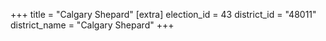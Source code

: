 +++
title = "Calgary Shepard"
[extra]
election_id = 43
district_id = "48011"
district_name = "Calgary Shepard"
+++
